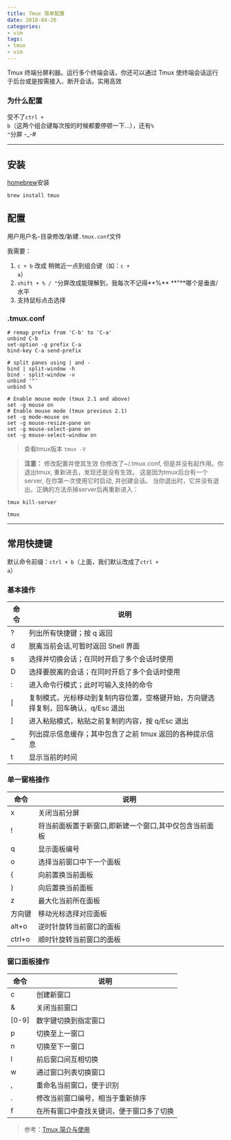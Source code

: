```yaml
---
title: Tmux 简单配置
date: 2018-04-26
categories:
- vim
tags:
- tmux
- vim
---
```

Tmux 终端分屏利器。运行多个终端会话，你还可以通过 Tmux 使终端会话运行于后台或是按需接入、断开会话。实用高效
<!-- more -->

### 为什么配置

受不了<code>ctrl + b</code>（这两个组合键每次按的时候都要停顿一下...），还有<code>% "</code>分屏 -_-#

---
## 安装

[homebrew](https://brew.sh/index_zh-cn)安装
```shell
brew install tmux
```
## 配置

用户用户名<code>~</code>目录修改/新建<code>.tmux.conf</code>文件

我需要：
1. <code>c + b</code> 改成 稍微近一点到组合键（如：<code>c + a</code>）
2. <code>shift + % / "</code>分屏改成能理解到，我每次不记得**%** **"**哪个是垂直/水平
3. 支持鼠标点击选择

### .tmux.conf
```
# remap prefix from 'C-b' to 'C-a'
unbind C-b
set-option -g prefix C-a
bind-key C-a send-prefix

# split panes using | and -
bind | split-window -h
bind - split-window -v
unbind '"'
unbind %

# Enable mouse mode (tmux 2.1 and above)
set -g mouse on
# Enable mouse mode (tmux previous 2.1)
set -g mode-mouse on
set -g mouse-resize-pane on
set -g mouse-select-pane on
set -g mouse-select-window on
```
> 查看tmux版本 <code>tmux -V</code>

> **注意：** 修改配置并使其生效 你修改了~/.tmux.conf, 但是并没有起作用。你退出tmux, 重新进去，发现还是没有生效。 
这是因为tmux后台有一个server, 在你第一次使用它时启动, 并创建会话。 当你退出时，它并没有退出。正确的方法杀掉server后再重新进入：
```shell
tmux kill-server

tmux
```
---
## 常用快捷键
默认命令前缀：<code>ctrl + b</code>（上面，我们默认改成了<code>ctrl + a</code>）
### 基本操作
|命令|说明|
|--|--|
|?|列出所有快捷键；按 q 返回|
|d|脱离当前会话,可暂时返回 Shell 界面|
|s|选择并切换会话；在同时开启了多个会话时使用|
|D|选择要脱离的会话；在同时开启了多个会话时使用|
|:|进入命令行模式；此时可输入支持的命令|
|[|复制模式，光标移动到复制内容位置，空格键开始，方向键选择复制，回车确认，q/Esc 退出|
|]|进入粘贴模式，粘贴之前复制的内容，按 q/Esc 退出|
|~|列出提示信息缓存；其中包含了之前 tmux 返回的各种提示信息|
|t|显示当前的时间|
### 单一窗格操作
|命令|说明|
|--|--|
|x|关闭当前分屏|
|!|将当前面板置于新窗口,即新建一个窗口,其中仅包含当前面板|
|q|显示面板编号|
|o|选择当前窗口中下一个面板|
|{|向前置换当前面板|
|}|向后置换当前面板|
|z|最大化当前所在面板|
|方向键|移动光标选择对应面板|
|alt+o|逆时针旋转当前窗口的面板|
|ctrl+o|顺时针旋转当前窗口的面板|
### 窗口面板操作
|命令|说明|
|--|--|
|c|创建新窗口|
|&|关闭当前窗口|
|[0-9]|数字键切换到指定窗口|
|p|切换至上一窗口|
|n|切换至下一窗口|
|l|前后窗口间互相切换|
|w|通过窗口列表切换窗口|
|,|重命名当前窗口，便于识别|
|.|修改当前窗口编号，相当于重新排序|
|f|在所有窗口中查找关键词，便于窗口多了切换|

> 参考：[Tmux 简介与使用](http://blog.konghy.cn/2016/09/29/tmux/)